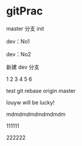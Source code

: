 # gitPrac

master 分支 init

dev：No1

dev：No2

新建 dev 分支

1
2
3
4
5
6


test git rebase origin master

louyw will be lucky!


mdmdmdmdmdmdmdm

111111


222222